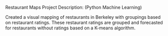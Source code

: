Restaurant Maps Project Description: (Python Machine Learning)

  Created a visual mapping of restaurants in Berkeley with groupings based on restaurant ratings. 
  These restaurant ratings are grouped and forecasted for restaurants without ratings based on a K-means algorithm.

